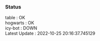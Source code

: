 ### Status


table : OK  
hogwarts : OK  
icy-bot : DOWN  
Latest Update : 2022-10-25 20:16:37.745129
